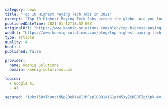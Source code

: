 ```yaml
---
category: news
title: "Top 10 Highest Paying Tech Jobs in 2021"
excerpt: "Top 10 Highest Paying Tech Jobs across the globe. Are you looking for the highest paid tech jobs to choose your career path? So, here are some of the highest paid tech jobs to not only get you higher wages but also provide you substantial growth and make your career choice easier,"
publishedDateTime: 2021-01-12T18:52:00Z
originalUrl: "https://www.koenig-solutions.com/blog/top-highest-paying-tech-jobs"
webUrl: "https://www.koenig-solutions.com/blog/top-highest-paying-tech-jobs"
type: article
quality: 4
heat: 4
published: false

provider:
  name: Koenig Solutions
  domain: koenig-solutions.com

topics:
  - Google AI
  - AI

secured: "ivkxI50xTKuncXdKp2DekYaXl2MFzplCQO1aiG1etW5XyZtDEDFZgXKpku4x+JQf1ld/jHAaKTXgHVcgKXA4rOOKJB5/oYW+brgFIjulPMg5cvAfGvf1UgPMRyUE5A1oDOTar0b0moiCMThVEHr1j1aQDDsj2mG/e0Ai2lpENGszj5D0zF+j0kPeGF7sMtVrnF+/l6anGIkJ0ZSkjOEEZ+ImyXC2aEKN1RVWYOCKNTTIL1YZESuia0F04v+ae6wbM8nQlLM6HlfVCC+0WgmWCCmNyq0X7M8spVkl6VsKu3srb1zmvxXBDjM3SCS3B63+8hyQkt8bVSW0SkKe/ohv7dvstOsjrQP3ghmlvkcaQSw=;H2hbN76dw/34oZZM8brMfg=="
---
```


